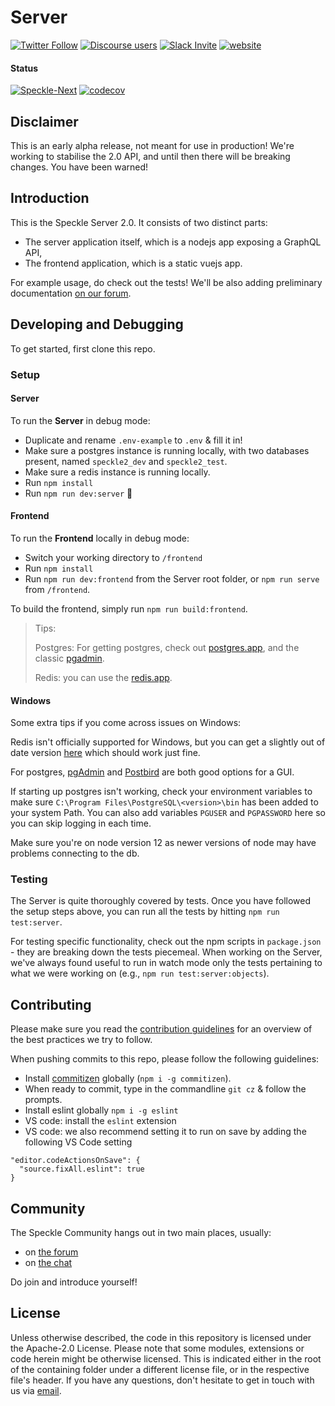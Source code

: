 # Server

[![Twitter Follow](https://img.shields.io/twitter/follow/SpeckleSystems?style=social)](https://twitter.com/SpeckleSystems) [![Discourse users](https://img.shields.io/discourse/users?server=https%3A%2F%2Fdiscourse.speckle.works&style=flat-square)](https://discourse.speckle.works)
[![Slack Invite](https://img.shields.io/badge/-slack-grey?style=flat-square&logo=slack)](https://speckle-works.slack.com/join/shared_invite/enQtNjY5Mzk2NTYxNTA4LTU4MWI5ZjdhMjFmMTIxZDIzOTAzMzRmMTZhY2QxMmM1ZjVmNzJmZGMzMDVlZmJjYWQxYWU0MWJkYmY3N2JjNGI) [![website](https://img.shields.io/badge/www-speckle.systems-royalblue?style=flat-square)](https://speckle.systems)

#### Status

[![Speckle-Next](https://circleci.com/gh/specklesystems/Server.svg?style=svg&circle-token=76eabd350ea243575cbb258b746ed3f471f7ac29)](https://github.com/Speckle-Next/SpeckleServer/) [![codecov](https://codecov.io/gh/specklesystems/Server/branch/master/graph/badge.svg)](https://codecov.io/gh/specklesystems/Server)

## Disclaimer
This is an early alpha release, not meant for use in production! We're working to stabilise the 2.0 API, and until then there will be breaking changes. You have been warned!

## Introduction

This is the Speckle Server 2.0. It consists of two distinct parts: 

- The server application itself, which is a nodejs app exposing a GraphQL API,
- The frontend application, which is a static vuejs app.

For example usage, do check out the tests! We'll be also adding preliminary documentation [on our forum](https://discourse.speckle.works/c/speckle-insider/10).

## Developing and Debugging

To get started, first clone this repo. 

### Setup

#### Server

To run the **Server** in debug mode:

- Duplicate and rename `.env-example` to `.env` & fill it in! 
- Make sure a postgres instance is running locally, with two databases present, named `speckle2_dev` and `speckle2_test`.
- Make sure a redis instance is running locally. 
- Run `npm install`
- Run `npm run dev:server` 🚀

#### Frontend

To run the **Frontend** locally in debug mode:

- Switch your working directory to `/frontend`
- Run `npm install`
- Run `npm run dev:frontend` from the Server root folder, or `npm run serve` from `/frontend`. 

To build the frontend, simply run `npm run build:frontend`. 

> Tips: 
> 
> Postgres: For getting postgres, check out [postgres.app](https://postgresapp.com/), and the classic [pgadmin](https://www.pgadmin.org/download/pgadmin-4-macos/).
> 
> Redis: you can use the [redis.app](https://jpadilla.github.io/redisapp/).

#### Windows

Some extra tips if you come across issues on Windows:

Redis isn't officially supported for Windows, but you can get a slightly out of date version [here](https://github.com/microsoftarchive/redis/releases/tag/win-3.0.504) which should work just fine.

For postgres, [pgAdmin](https://www.pgadmin.org/download/pgadmin-4-windows/) and [Postbird](https://github.com/Paxa/postbird/releases) are both good options for a GUI.

If starting up postgres isn't working, check your environment variables to make sure `C:\Program Files\PostgreSQL\<version>\bin` has been added to your system Path. You can also add variables `PGUSER` and `PGPASSWORD` here so you can skip logging in each time.

Make sure you're on node version 12 as newer versions of node may have problems connecting to the db.

### Testing

The Server is quite thoroughly covered by tests. Once you have followed the setup steps above, you can run all the tests by hitting `npm run test:server`. 

For testing specific functionality, check out the npm scripts in `package.json` - they are breaking down the tests piecemeal. When working on the Server, we've always found useful to run in watch mode only the tests pertaining to what we were working on (e.g., `npm run test:server:objects`). 

## Contributing

Please make sure you read the [contribution guidelines](CONTRIBUTING.md) for an overview of the best practices we try to follow.

When pushing commits to this repo, please follow the following guidelines:

- Install [commitizen](https://www.npmjs.com/package/commitizen#commitizen-for-contributors) globally (`npm i -g commitizen`).
- When ready to commit, type in the commandline `git cz` & follow the prompts.
- Install eslint globally `npm i -g eslint`
- VS code: install the `eslint` extension
- VS code: we also recommend setting it to run on save by adding the following VS Code setting 
```    
"editor.codeActionsOnSave": {
  "source.fixAll.eslint": true
}
```

## Community 

The Speckle Community hangs out in two main places, usually: 
- on [the forum](https://discourse.speckle.works)
- on [the chat](https://speckle-works.slack.com/join/shared_invite/enQtNjY5Mzk2NTYxNTA4LTU4MWI5ZjdhMjFmMTIxZDIzOTAzMzRmMTZhY2QxMmM1ZjVmNzJmZGMzMDVlZmJjYWQxYWU0MWJkYmY3N2JjNGI) 

Do join and introduce yourself! 

## License
Unless otherwise described, the code in this repository is licensed under the Apache-2.0 License. Please note that some modules, extensions or code herein might be otherwise licensed. This is indicated either in the root of the containing folder under a different license file, or in the respective file's header. If you have any questions, don't hesitate to get in touch with us via [email](mailto:hello@speckle.systems).

